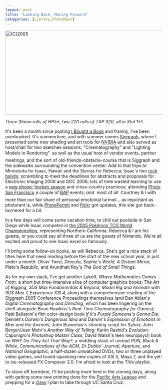 ```yaml
---
layout: post
title: "Looking Back, Moving Forward"
categories: [Library,PhotoRant]
---
```

<img src="/pix2005/lbmf.jpg" width=807 height=268 border=0 title="(C)2005">

<i>Three 35mm rolls of HP5+, two 220 rolls of TXP 320, all in Xtol 1+1.</i>

It's been a month since posting <a href="/blog/archives/000403.html">I Bought a Book</a> and frankly, I've been overbooked. It's summertime, and with summer comes <a href="http://www.flickr.com/photos/bjorke/tags/siggraph2005/">Siggraph</a>, where I presented some new shading and art tools for <a href="http://developer.nvidia.com/">NVIDIA</a> and also served as host/chair for two sketches sessions, "Cinematography" and "Lighting Models in Rendering" &#151; as well as the usual host of vendor events, partner meetings, and the sort of old-friends-obstacle-course that is Siggraph and the sidewalks surrounding the convention center. Add to that trips to Minnesota for Isaac, Hawaii and the Sierras for Rebecca; Isaac's two <a href="http://www.flickr.com/photos/bjorke/27872479/">rock bands</a>; scrambling to meet the deadlines for abstracts and proposals for Electronic Imaging 2006 and GDC 2006; lots of time wasted learning to use a <a href="http://www.flickr.com/photos/bjorke/tags/treo600/">new phone</a>; <a href="http://www.flickr.com/photos/bjorke/tags/hockey">hockey season</a> and cross-country practices; attending <a href="http://www.flickr.com/photos/bjorke/sets/645017/">Photo San Francisco</a> a couple of <a href="http://hchamp.typepad.com/bap/">BAP</a> events; <i>and</i> &#151; most of all &#151; Courtney &amp; I with more than our fair share of personal emotional turmoil... as important as photorant is, while <a href="http://www.photopermit.org/">PhotoPermit</a> and <a href="http://www.flickr.com/photos/bjorke/">flickr</a> got updates, this site got back-burnered for a bit.

In a few days will come some vacation time, to chill out poolside in San Diego while Isaac competes in <a href="http://op.pokemon-tcg.com/content/events/faqs/2004-2005/world_champ_faq.asp">the 2005 Pok&eacute;mon TCG World Championships,</a> representing Northern California. Rebecca & I are his guests, or you could say all three of us are the guests of Nintendo. We're all excited and proud to see Isaac excel so famously.

I'll bring some follow-on books, as will Rebecca. She's got a nice stack of titles here that need reading before the start of the new school year, in just under a month: <cite>Oliver Twist, Dracula, Sophie's World, A Distant Mirror,</cite> Plato's <cite>Republic,</cite> and Arundhati Roy's <cite>The God of Small Things.</cite>

As for my own stack, I've got another Lakoff, <cite>Where Mathematics Comes From;</cite> a short but time-intensive slice of computer graphics books: <cite>The Art of Rigging, 3DS Max Fundamentals &amp; Beyond, Model Rig and Animate with 3DS Max 7, Experience XSI 4,</cite> along with a comprehensive reading of the Siggraph 2005 Conference Proceedings themselves (and Dan Ablan's <cite>Digital Cinematography and Directing,</cite> which has been lingering on the shelf alongside Brian Hawkins's <cite>Real-Time Cinematography for Games</cite>); Patti Bellatoni's film color-design book <cite>If It's Purple Someone's Gonna Die;</cite> Dennet's <cite>Darwin's Dangerous Idea</cite> and Darwin's <cite>Expression of Emotions in Man and the Animals;</cite> John Brownlow's shooting script for <cite>Sylvia;</cite> John Berger/Jean Mohr's <cite>Another Way of Telling;</cite> Karim Rashid's <cite>Evolution;</cite> Caponigro's <cite>Photoshop Master Class;</cite> David Walsh's teen neuropsych book on <cite>WHY Do They Act That Way?;</cite> a middling stack of unread <cite>PDN, Black & White, Communications of the ACM, Dr Dobbs' Journal, Aperture,</cite> and <cite>National Geographic;</cite> a half-dozen unwatched DVDs, two or three unplayed video games, and brand-spanking new copies of XSI 5, Maya 7, and the yet-to-be-released FX Composer 2.0. I'm afraid to look at the TiVo playlist.

To stave off boredom, I'll be posting more here in the coming days, along with getting some new printing done for the <a href="http://www.pacificartleague.org/">Pacific Arts League</a> and prepping for a <a href="http://www.throckmorton-nyc.com/Exhibitions/MargoDavis/MargoDavis_pr.htm">class</a> I plan to take through UC Santa Cruz.
